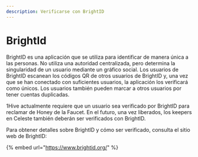 ```yaml
---
description: Verificarse con BrightID
---
```


# BrightId

BrightID es una aplicación que se utiliza para identificar de manera única a las personas. No utiliza una autoridad centralizada, pero determina la singularidad de un usuario mediante un gráfico social. Los usuarios de BrightID escanean los códigos QR de otros usuarios de BrightID y, una vez que se han conectado con suficientes usuarios, la aplicación los verificará como únicos. Los usuarios también pueden marcar a otros usuarios por tener cuentas duplicadas.&#x20;

1Hive actualmente requiere que un usuario sea verificado por BrightID para reclamar de Honey de la Faucet. En el futuro, una vez liberados, los keepers en Celeste también deberán ser verificados con BrightID.&#x20;

Para obtener detalles sobre BrightID y cómo ser verificado, consulta el sitio web de BrightID:

{% embed url="https://www.brightid.org/" %}

